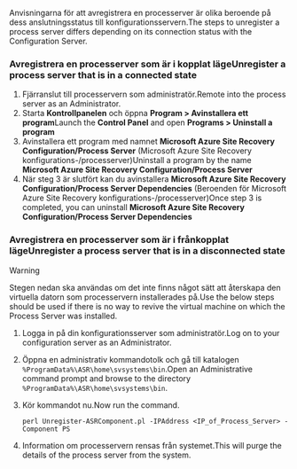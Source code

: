 <span data-ttu-id="b28e1-101">Anvisningarna för att avregistrera en processerver är olika beroende på dess anslutningsstatus till konfigurationsservern.</span><span class="sxs-lookup"><span data-stu-id="b28e1-101">The steps to unregister a process server differs depending on its connection status with the Configuration Server.</span></span>

### <a name="unregister-a-process-server-that-is-in-a-connected-state"></a><span data-ttu-id="b28e1-102">Avregistrera en processerver som är i kopplat läge</span><span class="sxs-lookup"><span data-stu-id="b28e1-102">Unregister a process server that is in a connected state</span></span>

1. <span data-ttu-id="b28e1-103">Fjärranslut till processervern som administratör.</span><span class="sxs-lookup"><span data-stu-id="b28e1-103">Remote into the process server as an Administrator.</span></span>
2. <span data-ttu-id="b28e1-104">Starta **Kontrollpanelen** och öppna **Program > Avinstallera ett program**</span><span class="sxs-lookup"><span data-stu-id="b28e1-104">Launch the **Control Panel** and open **Programs > Uninstall a program**</span></span>
3. <span data-ttu-id="b28e1-105">Avinstallera ett program med namnet **Microsoft Azure Site Recovery Configuration/Process Server** (Microsoft Azure Site Recovery konfigurations-/processerver)</span><span class="sxs-lookup"><span data-stu-id="b28e1-105">Uninstall a program by the name **Microsoft Azure Site Recovery Configuration/Process Server**</span></span>
4. <span data-ttu-id="b28e1-106">När steg 3 är slutfört kan du avinstallera **Microsoft Azure Site Recovery Configuration/Process Server Dependencies** (Beroenden för Microsoft Azure Site Recovery konfigurations-/processerver)</span><span class="sxs-lookup"><span data-stu-id="b28e1-106">Once step 3 is completed, you can uninstall **Microsoft Azure Site Recovery Configuration/Process Server Dependencies**</span></span>

### <a name="unregister-a-process-server-that-is-in-a-disconnected-state"></a><span data-ttu-id="b28e1-107">Avregistrera en processerver som är i frånkopplat läge</span><span class="sxs-lookup"><span data-stu-id="b28e1-107">Unregister a process server that is in a disconnected state</span></span>

> [!WARNING]
> <span data-ttu-id="b28e1-108">Stegen nedan ska användas om det inte finns något sätt att återskapa den virtuella datorn som processervern installerades på.</span><span class="sxs-lookup"><span data-stu-id="b28e1-108">Use the below steps should be used if there is no way to revive the virtual machine on which the Process Server was installed.</span></span>

1. <span data-ttu-id="b28e1-109">Logga in på din konfigurationsserver som administratör.</span><span class="sxs-lookup"><span data-stu-id="b28e1-109">Log on to your configuration server as an Administrator.</span></span>
2. <span data-ttu-id="b28e1-110">Öppna en administrativ kommandotolk och gå till katalogen `%ProgramData%\ASR\home\svsystems\bin`.</span><span class="sxs-lookup"><span data-stu-id="b28e1-110">Open an Administrative command prompt and browse to the directory `%ProgramData%\ASR\home\svsystems\bin`.</span></span>
3. <span data-ttu-id="b28e1-111">Kör kommandot nu.</span><span class="sxs-lookup"><span data-stu-id="b28e1-111">Now run the command.</span></span>

    ```
    perl Unregister-ASRComponent.pl -IPAddress <IP_of_Process_Server> -Component PS
    ```
4. <span data-ttu-id="b28e1-112">Information om processervern rensas från systemet.</span><span class="sxs-lookup"><span data-stu-id="b28e1-112">This will purge the details of the process server from the system.</span></span>
